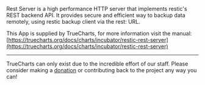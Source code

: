 Rest Server is a high performance HTTP server that implements restic's REST backend API. It provides secure and efficient way to backup data remotely, using restic backup client via the rest: URL.

This App is supplied by TrueCharts, for more information visit the manual: [https://truecharts.org/docs/charts/incubator/restic-rest-server](https://truecharts.org/docs/charts/incubator/restic-rest-server)

---

TrueCharts can only exist due to the incredible effort of our staff.
Please consider making a [donation](https://truecharts.org/docs/about/sponsor) or contributing back to the project any way you can!
